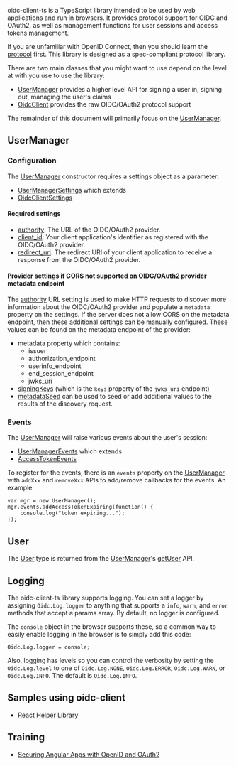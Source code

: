 oidc-client-ts is a TypeScript library intended to be used by web applications and run in browsers. It provides protocol support for OIDC and OAuth2, as well as management functions for user sessions and access tokens management.

If you are unfamiliar with OpenID Connect, then you should learn the [protocol](https://openid.net/specs/openid-connect-core-1_0.html) first. This library is designed as a spec-compliant protocol library.

There are two main classes that you might want to use depend on the level at with you use to use the library:

- [UserManager](classes/UserManager.html) provides a higher level API for signing a user in, signing out, managing the user's claims
- [OidcClient](classes/OidcClient.html) provides the raw OIDC/OAuth2 protocol support

The remainder of this document will primarily focus on the [UserManager](classes/UserManager.html).


## UserManager

### Configuration

The [UserManager](classes/UserManager.html) constructor requires a settings object as a parameter:

- [UserManagerSettings](interfaces/UserManagerSettings.html) which extends
- [OidcClientSettings](interfaces/OidcClientSettings.html)

#### Required settings
* [authority](interfaces/OidcClientSettings.html#authority): The URL of the OIDC/OAuth2 provider.
* [client_id](interfaces/OidcClientSettings.html#client_id): Your client application's identifier as registered with the OIDC/OAuth2 provider.
* [redirect_uri](interfaces/OidcClientSettings.html#redirect_uri): The redirect URI of your client application to receive a response from the OIDC/OAuth2 provider.

#### Provider settings if CORS not supported on OIDC/OAuth2 provider metadata endpoint
The [authority](interfaces/OidcClientSettings.html#authority) URL setting is used to make HTTP requests to discover more information about the OIDC/OAuth2 provider and populate a `metadata` property on the settings. If the server does not allow CORS on the metadata endpoint, then these additional settings can be manually configured. These values can be found on the metadata endpoint of the provider:
- metadata property which contains:
   - issuer
   - authorization_endpoint
   - userinfo_endpoint
   - end_session_endpoint
   - jwks_uri
- [signingKeys](interfaces/UserManagerSettings.html#signingKeys) (which is the `keys` property of the `jwks_uri` endpoint)
- [metadataSeed](interfaces/UserManagerSettings.html#metadataSeed) can be used to seed or add additional values to the results of the discovery request.

### Events
The [UserManager](classes/UserManager.html) will raise various events about the user's session:

- [UserManagerEvents](classes/UserManagerEvents.html) which extends
- [AccessTokenEvents](classes/AccessTokenEvents.html)

To register for the events, there is an `events` property on the [UserManager](classes/UserManager.html) with `addXxx` and `removeXxx` APIs to add/remove callbacks for the events. An example:

```
var mgr = new UserManager();
mgr.events.addAccessTokenExpiring(function() {
    console.log("token expiring...");
});
```


## User

The [User](classes/User.html) type is returned from the [UserManager](classes/UserManager.html)'s [getUser](classes/UserManager.html#getUser) API.


## Logging

The oidc-client-ts library supports logging. You can set a logger by assigning `Oidc.Log.logger` to anything that supports a `info`, `warn`, and `error` methods that accept a params array. By default, no logger is configured.

The `console` object in the browser supports these, so a common way to easily enable logging in the browser is to simply add this code:

```
Oidc.Log.logger = console;
```

Also, logging has levels so you can control the verbosity by setting the `Oidc.Log.level` to one of `Oidc.Log.NONE`, `Oidc.Log.ERROR`, `Oidc.Log.WARN`, or `Oidc.Log.INFO`. The default is `Oidc.Log.INFO`.


## Samples using oidc-client

- [React Helper Library](https://github.com/authts/react-oidc-context)


## Training

- [Securing Angular Apps with OpenID and OAuth2](https://noyes.me/ng-openid-oauth2)
